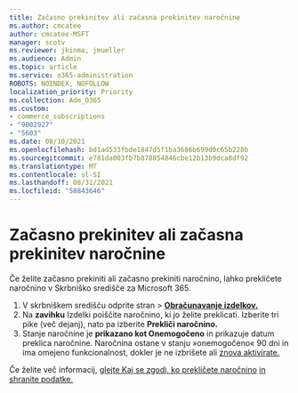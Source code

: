 ```yaml
---
title: Začasno prekinitev ali začasna prekinitev naročnine
ms.author: cmcatee
author: cmcatee-MSFT
manager: scotv
ms.reviewer: jkinma, jmueller
ms.audience: Admin
ms.topic: article
ms.service: o365-administration
ROBOTS: NOINDEX, NOFOLLOW
localization_priority: Priority
ms.collection: Adm_O365
ms.custom:
- commerce_subscriptions
- "9002927"
- "5603"
ms.date: 08/10/2021
ms.openlocfilehash: bd1ad533fbde1847d5f1ba3686b699d0c65b228b
ms.sourcegitcommit: e781da003fb7b878854846cbe12b13b9dca8df92
ms.translationtype: MT
ms.contentlocale: sl-SI
ms.lasthandoff: 08/31/2021
ms.locfileid: "58843646"
---
```

# <a name="suspend-or-pause-a-subscription"></a>Začasno prekinitev ali začasna prekinitev naročnine

Če želite začasno prekiniti ali začasno prekiniti naročnino, lahko prekličete naročnino v Skrbniško središče za Microsoft 365.

1. V skrbniškem središču odprite stran  >  **[Obračunavanje izdelkov.](https://go.microsoft.com/fwlink/p/?linkid=842054)**
2. Na **zavihku** Izdelki poiščite naročnino, ki jo želite preklicati. Izberite tri pike (več dejanj), nato pa izberite **Prekliči naročnino.**
3. Stanje naročnine je **prikazano kot Onemogočeno** in prikazuje datum preklica naročnine. Naročnina ostane v stanju »onemogočeno« 90 dni in ima omejeno funkcionalnost, dokler je ne izbrišete ali [znova aktivirate.](https://docs.microsoft.com/microsoft-365/commerce/subscriptions/reactivate-your-subscription)

Če želite več informacij, [glejte Kaj se zgodi, ko prekličete naročnino](https://docs.microsoft.com/microsoft-365/commerce/subscriptions/cancel-your-subscription#what-happens-when-you-cancel-a-subscription) [in shranite podatke.](https://docs.microsoft.com/microsoft-365/commerce/subscriptions/cancel-your-subscription#save-your-data)
